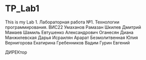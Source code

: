 # TP_Lab1
This is my Lab 1.
Лабораторная работа №1. Технологии программирования.
ВИС22
Умаханов Рамазан 
Шкилев Дмитрий
Мамаев Шамиль
Евтушенко Александрович 
Оганесян Диана
Манжилевская Дарья 
Исраилян Арарат
Безмолитвенная Юлия
Вернигорова Екатирина
Гребенников Вадим
Гурин Евгений

ДИРЕКтор
